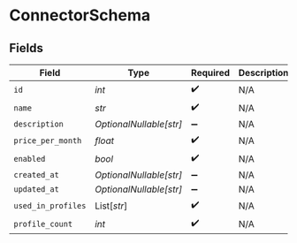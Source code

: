 # ConnectorSchema


## Fields

| Field                   | Type                    | Required                | Description             |
| ----------------------- | ----------------------- | ----------------------- | ----------------------- |
| `id`                    | *int*                   | :heavy_check_mark:      | N/A                     |
| `name`                  | *str*                   | :heavy_check_mark:      | N/A                     |
| `description`           | *OptionalNullable[str]* | :heavy_minus_sign:      | N/A                     |
| `price_per_month`       | *float*                 | :heavy_check_mark:      | N/A                     |
| `enabled`               | *bool*                  | :heavy_check_mark:      | N/A                     |
| `created_at`            | *OptionalNullable[str]* | :heavy_minus_sign:      | N/A                     |
| `updated_at`            | *OptionalNullable[str]* | :heavy_minus_sign:      | N/A                     |
| `used_in_profiles`      | List[*str*]             | :heavy_check_mark:      | N/A                     |
| `profile_count`         | *int*                   | :heavy_check_mark:      | N/A                     |